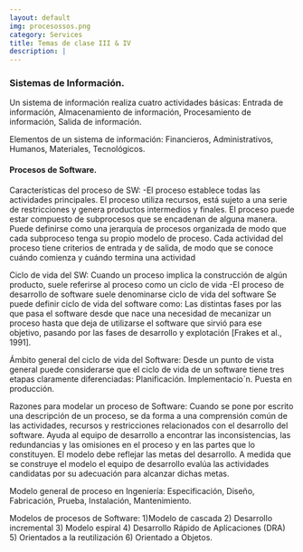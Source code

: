 ```yaml
---
layout: default
img: procesossos.png
category: Services
title: Temas de clase III & IV
description: |
---
```

<h3>Sistemas de Información.</h3>
<p>Un sistema de información realiza cuatro actividades básicas: Entrada de información, Almacenamiento de información, Procesamiento de información, Salida de información.</p>
<p>Elementos de un sistema de información: Financieros, Administrativos, Humanos, Materiales, Tecnológicos.</p>
<h4>Procesos de Software.</h4>
<p>Características del proceso de SW: -El proceso establece todas las actividades principales. El proceso utiliza recursos, está sujeto a una serie de restricciones y genera productos intermedios y finales. El proceso puede estar compuesto de subprocesos que se encadenan de alguna manera. Puede definirse como una jerarquía de procesos organizada de modo que cada subproceso tenga su propio modelo de proceso. Cada actividad del proceso tiene criterios de entrada y de salida, de modo que se conoce cuándo comienza y cuándo termina una actividad </p>
<p>Ciclo de vida del SW: Cuando un proceso implica la construcción de algún producto, suele referirse al proceso como un ciclo de vida -El proceso de desarrollo de software suele denominarse ciclo de vida del software Se puede definir ciclo de vida del software como: Las distintas fases por las que pasa el software desde que nace una necesidad de mecanizar un proceso hasta que deja de utilizarse el software que sirvió para ese objetivo, pasando por las fases de desarrollo y explotación [Frakes et al., 1991].</p>
<p>Ámbito general del ciclo de vida del Software: Desde un punto de vista general puede considerarse que el ciclo de vida de un software tiene tres etapas claramente diferenciadas: Planificación. Implementacio´n. Puesta en producción.</p>
<p>Razones para modelar un proceso de Software: Cuando se pone por escrito una descripción de un proceso, se da forma a una comprensión común de las actividades, recursos y restricciones relacionados con el desarrollo del software. Ayuda al equipo de desarrollo a encontrar las inconsistencias, las redundancias y las omisiones en el proceso y en las partes que lo constituyen. El modelo debe reflejar las metas del desarrollo. A medida que se construye el modelo el equipo de desarrollo evalúa las actividades candidatas por su adecuación para alcanzar dichas metas.</p>
<p>Modelo general de proceso en Ingeniería: Especificación, Diseño, Fabricación, Prueba, Instalación, Mantenimiento.</p>
<p>Modelos de procesos de Software: 1)Modelo de cascada
2) Desarrollo incremental
3) Modelo espiral
4) Desarrollo Rápido de Aplicaciones (DRA)
5) Orientados a la reutilización
6) Orientado a Objetos.</p>
